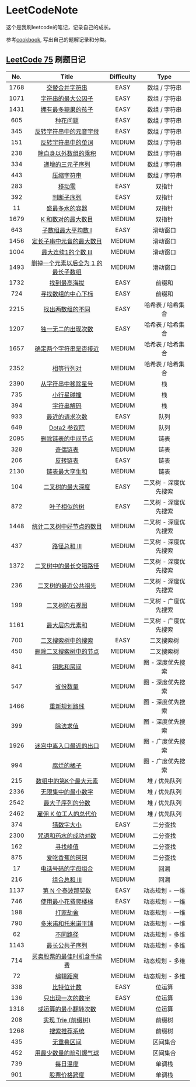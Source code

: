 # LeetCodeNote
这个是我刷leetcode的笔记，记录自己的成长。

参考[cookbook](https://github.com/halfrost/LeetCode-Go/releases/), 写出自己的题解记录和分类。

## [LeetCode 75](https://leetcode.cn/studyplan/leetcode-75/) 刷题日记
|No.|Title|Difficulty|Type|
|:--:|:--:|:--:|:--:|
|1768|[交替合并字符串](https://leetcode.cn/problems/merge-strings-alternately)|EASY|数组 / 字符串|
|1071|[字符串的最大公因子](https://leetcode.cn/problems/greatest-common-divisor-of-strings)|EASY|数组 / 字符串|
|1431|[拥有最多糖果的孩子](https://leetcode.cn/problems/kids-with-the-greatest-number-of-candies)|EASY|数组 / 字符串|
|605|[种花问题](https://leetcode.cn/problems/can-place-flowers)|EASY|数组 / 字符串|
|345|[反转字符串中的元音字母](https://leetcode.cn/problems/reverse-vowels-of-a-string)|EASY|数组 / 字符串|
|151|[反转字符串中的单词](https://leetcode.cn/problems/reverse-words-in-a-string)|MEDIUM|数组 / 字符串|
|238|[除自身以外数组的乘积](https://leetcode.cn/problems/product-of-array-except-self)|MEDIUM|数组 / 字符串|
|334|[递增的三元子序列](https://leetcode.cn/problems/increasing-triplet-subsequence)|MEDIUM|数组 / 字符串|
|443|[压缩字符串](https://leetcode.cn/problems/string-compression)|MEDIUM|数组 / 字符串|
|283|[移动零](https://leetcode.cn/problems/move-zeroes)|EASY|双指针|
|392|[判断子序列](https://leetcode.cn/problems/is-subsequence)|EASY|双指针|
|11|[盛最多水的容器](https://leetcode.cn/problems/container-with-most-water)|MEDIUM|双指针|
|1679|[K 和数对的最大数目](https://leetcode.cn/problems/max-number-of-k-sum-pairs)|MEDIUM|双指针|
|643|[子数组最大平均数 I](https://leetcode.cn/problems/maximum-average-subarray-i)|EASY|滑动窗口|
|1456|[定长子串中元音的最大数目](https://leetcode.cn/problems/maximum-number-of-vowels-in-a-substring-of-given-length)|MEDIUM|滑动窗口|
|1004|[最大连续1的个数 III](https://leetcode.cn/problems/max-consecutive-ones-iii)|MEDIUM|滑动窗口|
|1493|[删掉一个元素以后全为 1 的最长子数组](https://leetcode.cn/problems/longest-subarray-of-1s-after-deleting-one-element)|MEDIUM|滑动窗口|
|1732|[找到最高海拔](https://leetcode.cn/problems/find-the-highest-altitude)|EASY|前缀和|
|724|[寻找数组的中心下标](https://leetcode.cn/problems/find-pivot-index)|EASY|前缀和|
|2215|[找出两数组的不同](https://leetcode.cn/problems/find-the-difference-of-two-arrays)|EASY|哈希表 / 哈希集合|
|1207|[独一无二的出现次数](https://leetcode.cn/problems/unique-number-of-occurrences)|EASY|哈希表 / 哈希集合|
|1657|[确定两个字符串是否接近](https://leetcode.cn/problems/determine-if-two-strings-are-close)|MEDIUM|哈希表 / 哈希集合|
|2352|[相等行列对](https://leetcode.cn/problems/equal-row-and-column-pairs)|MEDIUM|哈希表 / 哈希集合|
|2390|[从字符串中移除星号](https://leetcode.cn/problems/removing-stars-from-a-string)|MEDIUM|栈|
|735|[小行星碰撞](https://leetcode.cn/problems/asteroid-collision)|MEDIUM|栈|
|394|[字符串解码](https://leetcode.cn/problems/decode-string)|MEDIUM|栈|
|933|[最近的请求次数](https://leetcode.cn/problems/number-of-recent-calls)|EASY|队列|
|649|[Dota2 参议院](https://leetcode.cn/problems/dota2-senate)|MEDIUM|队列|
|2095|[删除链表的中间节点](https://leetcode.cn/problems/delete-the-middle-node-of-a-linked-list)|MEDIUM|链表|
|328|[奇偶链表](https://leetcode.cn/problems/odd-even-linked-list)|MEDIUM|链表|
|206|[反转链表](https://leetcode.cn/problems/reverse-linked-list)|EASY|链表|
|2130|[链表最大孪生和](https://leetcode.cn/problems/maximum-twin-sum-of-a-linked-list)|MEDIUM|链表|
|104|[二叉树的最大深度](https://leetcode.cn/problems/maximum-depth-of-binary-tree)|EASY|二叉树 - 深度优先搜索|
|872|[叶子相似的树](https://leetcode.cn/problems/leaf-similar-trees)|EASY|二叉树 - 深度优先搜索|
|1448|[统计二叉树中好节点的数目](https://leetcode.cn/problems/count-good-nodes-in-binary-tree)|MEDIUM|二叉树 - 深度优先搜索|
|437|[路径总和 III](https://leetcode.cn/problems/path-sum-iii)|MEDIUM|二叉树 - 深度优先搜索|
|1372|[二叉树中的最长交错路径](https://leetcode.cn/problems/longest-zigzag-path-in-a-binary-tree)|MEDIUM|二叉树 - 深度优先搜索|
|236|[二叉树的最近公共祖先](https://leetcode.cn/problems/lowest-common-ancestor-of-a-binary-tree)|MEDIUM|二叉树 - 深度优先搜索|
|199|[二叉树的右视图](https://leetcode.cn/problems/binary-tree-right-side-view)|MEDIUM|二叉树 - 广度优先搜索|
|1161|[最大层内元素和](https://leetcode.cn/problems/maximum-level-sum-of-a-binary-tree)|MEDIUM|二叉树 - 广度优先搜索|
|700|[二叉搜索树中的搜索](https://leetcode.cn/problems/search-in-a-binary-search-tree)|EASY|二叉搜索树|
|450|[删除二叉搜索树中的节点](https://leetcode.cn/problems/delete-node-in-a-bst)|MEDIUM|二叉搜索树|
|841|[钥匙和房间](https://leetcode.cn/problems/keys-and-rooms)|MEDIUM|图 - 深度优先搜索|
|547|[省份数量](https://leetcode.cn/problems/number-of-provinces)|MEDIUM|图 - 深度优先搜索|
|1466|[重新规划路线](https://leetcode.cn/problems/reorder-routes-to-make-all-paths-lead-to-the-city-zero)|MEDIUM|图 - 深度优先搜索|
|399|[除法求值](https://leetcode.cn/problems/evaluate-division)|MEDIUM|图 - 深度优先搜索|
|1926|[迷宫中离入口最近的出口](https://leetcode.cn/problems/nearest-exit-from-entrance-in-maze)|MEDIUM|图 - 广度优先搜索|
|994|[腐烂的橘子](https://leetcode.cn/problems/rotting-oranges)|MEDIUM|图 - 广度优先搜索|
|215|[数组中的第K个最大元素](https://leetcode.cn/problems/kth-largest-element-in-an-array)|MEDIUM|堆 / 优先队列|
|2336|[无限集中的最小数字](https://leetcode.cn/problems/smallest-number-in-infinite-set)|MEDIUM|堆 / 优先队列|
|2542|[最大子序列的分数](https://leetcode.cn/problems/maximum-subsequence-score)|MEDIUM|堆 / 优先队列|
|2462|[雇佣 K 位工人的总代价](https://leetcode.cn/problems/total-cost-to-hire-k-workers)|MEDIUM|堆 / 优先队列|
|374|[猜数字大小](https://leetcode.cn/problems/guess-number-higher-or-lower)|EASY|二分查找|
|2300|[咒语和药水的成功对数](https://leetcode.cn/problems/successful-pairs-of-spells-and-potions)|MEDIUM|二分查找|
|162|[寻找峰值](https://leetcode.cn/problems/find-peak-element)|MEDIUM|二分查找|
|875|[爱吃香蕉的珂珂](https://leetcode.cn/problems/koko-eating-bananas)|MEDIUM|二分查找|
|17|[电话号码的字母组合](https://leetcode.cn/problems/letter-combinations-of-a-phone-number)|MEDIUM|回溯|
|216|[组合总和 III](https://leetcode.cn/problems/combination-sum-iii)|MEDIUM|回溯|
|1137|[第 N 个泰波那契数](https://leetcode.cn/problems/n-th-tribonacci-number)|EASY|动态规划 - 一维|
|746|[使用最小花费爬楼梯](https://leetcode.cn/problems/min-cost-climbing-stairs)|EASY|动态规划 - 一维|
|198|[打家劫舍](https://leetcode.cn/problems/house-robber)|MEDIUM|动态规划 - 一维|
|790|[多米诺和托米诺平铺](https://leetcode.cn/problems/domino-and-tromino-tiling)|MEDIUM|动态规划 - 一维|
|62|[不同路径](https://leetcode.cn/problems/unique-paths)|MEDIUM|动态规划 - 多维|
|1143|[最长公共子序列](https://leetcode.cn/problems/longest-common-subsequence)|MEDIUM|动态规划 - 多维|
|714|[买卖股票的最佳时机含手续费](https://leetcode.cn/problems/best-time-to-buy-and-sell-stock-with-transaction-fee)|MEDIUM|动态规划 - 多维|
|72|[编辑距离](https://leetcode.cn/problems/edit-distance)|MEDIUM|动态规划 - 多维|
|338|[比特位计数](https://leetcode.cn/problems/counting-bits)|EASY|位运算|
|136|[只出现一次的数字](https://leetcode.cn/problems/single-number)|EASY|位运算|
|1318|[或运算的最小翻转次数](https://leetcode.cn/problems/minimum-flips-to-make-a-or-b-equal-to-c)|MEDIUM|位运算|
|208|[实现 Trie (前缀树)](https://leetcode.cn/problems/implement-trie-prefix-tree)|MEDIUM|前缀树|
|1268|[搜索推荐系统](https://leetcode.cn/problems/search-suggestions-system)|MEDIUM|前缀树|
|435|[无重叠区间](https://leetcode.cn/problems/non-overlapping-intervals)|MEDIUM|区间集合|
|452|[用最少数量的箭引爆气球](https://leetcode.cn/problems/minimum-number-of-arrows-to-burst-balloons)|MEDIUM|区间集合|
|739|[每日温度](https://leetcode.cn/problems/daily-temperatures)|MEDIUM|单调栈|
|901|[股票价格跨度](https://leetcode.cn/problems/online-stock-span)|MEDIUM|单调栈|

## 
